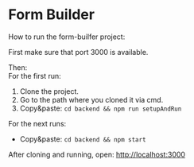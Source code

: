 # Form Builder

How to run the form-builfer project:  

First make sure that port 3000 is available.  

Then:  
For the first run:
1. Clone the project.
2. Go to the path where you cloned it via cmd.
3. Copy&paste: `cd backend && npm run setupAndRun`

For the next runs:  
- Copy&paste: `cd backend && npm start`

After cloning and running, open: <http://localhost:3000>
